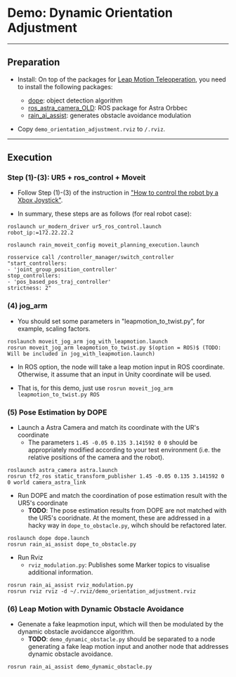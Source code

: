 # Demo: Dynamic Orientation Adjustment

-------------------------
## Preparation

- Install: On top of the packages for [Leap Motion Teleoperation](https://github.com/inmo-jang/rain_teleoperation/blob/master/leapmotion_teleop.md), you need to install the following packages:

   - [dope](https://github.com/inmo-jang/Deep_Object_Pose): object detection algorithm
   - [ros_astra_camera_OLD](https://github.com/inmo-jang/ros_astra_camera_OLD): ROS package for Astra Orbbec
   - [rain_ai_assist](https://github.com/inmo-jang/rain_ai_assist): generates obstacle avoidance modulation 
   
* Copy `demo_orientation_adjustment.rviz` to `/.rviz`. 


-------------------------
## Execution

### Step (1)-(3): UR5 + ros_control + Moveit

- Follow Step (1)-(3) of the instruction in ["How to control the robot by a Xbox Joystick"](https://github.com/inmo-jang/rain_teleoperation/edit/master/xbox_teleop.md). 

- In summary, these steps are as follows (for real robot case):

```
roslaunch ur_modern_driver ur5_ros_control.launch robot_ip:=172.22.22.2
```

```
roslaunch rain_moveit_config moveit_planning_execution.launch
```

```
rosservice call /controller_manager/switch_controller "start_controllers:
- 'joint_group_position_controller'
stop_controllers:
- 'pos_based_pos_traj_controller'
strictness: 2"
```

### (4) jog_arm

- You should set some parameters in "leapmotion_to_twist.py", for example, scaling factors.  
```
roslaunch moveit_jog_arm jog_with_leapmotion.launch
rosrun moveit_jog_arm leapmotion_to_twist.py $(option = ROS)$ (TODO: Will be included in jog_with_leapmotion.launch)
```

- In ROS option, the node will take a leap motion input in ROS coordinate. Otherwise, it assume that an input in Unity coordinate will be used. 

- That is, for this demo, just use `rosrun moveit_jog_arm leapmotion_to_twist.py ROS`


### (5) Pose Estimation by DOPE

- Launch a Astra Camera and match its coordinate with the UR's coordinate 
   - The parameters `1.45 -0.05 0.135 3.141592 0 0` should be appropriately modified according to your test environment (i.e. the relative positions of the camera and the robot). 
```
roslaunch astra_camera astra.launch
rosrun tf2_ros static_transform_publisher 1.45 -0.05 0.135 3.141592 0 0 world camera_astra_link 
```

   
   
- Run DOPE and match the coordination of pose estimation result with the UR5's coordinate 
   - **TODO**: The pose estimation results from DOPE are not matched with the UR5's cooridnate. At the moment, these are addressed in a hacky way in `dope_to_obstacle.py`, wihch should be refactored later. 


```
roslaunch dope dope.launch
rosrun rain_ai_assist dope_to_obstacle.py
```


- Run Rviz
   - `rviz_modulation.py`: Publishes some Marker topics to visualise additional information. 
   
```
rosrun rain_ai_assist rviz_modulation.py
rosrun rviz rviz -d ~/.rviz/demo_orientation_adjustment.rviz
```

### (6) Leap Motion with Dynamic Obstacle Avoidance

- Genenate a fake leapmotion input, which will then be modulated by the dynamic obstacle avoidancce algorithm. 
   - **TODO**: `demo_dynamic_obstacle.py` should be separated to a node generating a fake leap motion input and another node that addresses dynamic obstacle avoidance. 
   
```
rosrun rain_ai_assist demo_dynamic_obstacle.py
```


